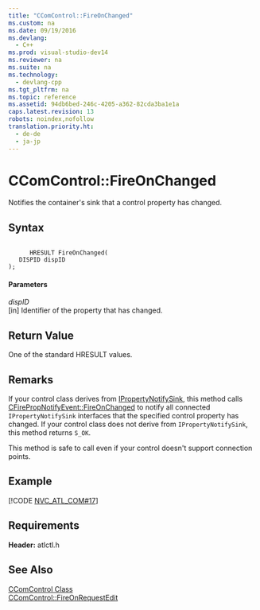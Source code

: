 ```yaml
---
title: "CComControl::FireOnChanged"
ms.custom: na
ms.date: 09/19/2016
ms.devlang: 
  - C++
ms.prod: visual-studio-dev14
ms.reviewer: na
ms.suite: na
ms.technology: 
  - devlang-cpp
ms.tgt_pltfrm: na
ms.topic: reference
ms.assetid: 94db6bed-246c-4205-a362-82cda3ba1e1a
caps.latest.revision: 13
robots: noindex,nofollow
translation.priority.ht: 
  - de-de
  - ja-jp
---
```

# CComControl::FireOnChanged
Notifies the container's sink that a control property has changed.  
  
## Syntax  
  
```  
  
      HRESULT FireOnChanged(  
   DISPID dispID   
);  
```  
  
#### Parameters  
 *dispID*  
 [in] Identifier of the property that has changed.  
  
## Return Value  
 One of the standard HRESULT values.  
  
## Remarks  
 If your control class derives from [IPropertyNotifySink](http://msdn.microsoft.com/library/windows/desktop/ms692638), this method calls [CFirePropNotifyEvent::FireOnChanged](../vs140/CFirePropNotifyEvent--FireOnChanged.md) to notify all connected `IPropertyNotifySink` interfaces that the specified control property has changed. If your control class does not derive from `IPropertyNotifySink`, this method returns `S_OK`.  
  
 This method is safe to call even if your control doesn't support connection points.  
  
## Example  
 [!CODE [NVC_ATL_COM#17](../CodeSnippet/VS_Snippets_Cpp/NVC_ATL_COM#17)]  
  
## Requirements  
 **Header:** atlctl.h  
  
## See Also  
 [CComControl Class](../vs140/CComControl-Class.md)   
 [CComControl::FireOnRequestEdit](../vs140/CComControl--FireOnRequestEdit.md)